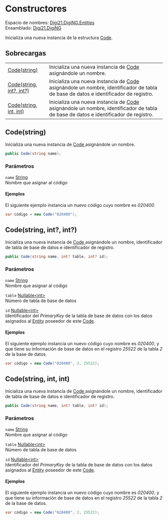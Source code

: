 # Constructores

Espacio de nombres: [Digi21.DigiNG.Entities](../)  
Ensamblado: [Digi21.DigiNG](../../)

Inicializa una nueva instancia de la estructura [Code](./).

## Sobrecargas

|  |  |
| :--- | :--- |
| [Code\(string\)](constructores.md#code-string) | Inicializa una nueva instancia de [Code ](./)asignándole un nombre. |
| [Code\(string, int?, int?\)](constructores.md#code-string-int-int) | Inicializa una nueva instancia de [Code ](./)asignándole un nombre, identificador de tabla de base de datos e identificador de registro. |
| [Code\(string, int, int\)](constructores.md#code-string-int-int-1) | Inicializa una nueva instancia de [Code ](./)asignándole un nombre, identificador de tabla de base de datos e identificador de registro. |

## Code\(string\)

Inicializa una nueva instancia de [Code ](./)asignándole un nombre.

```csharp
public Code(string name);
```

### Parámetros

`name` [String](https://docs.microsoft.com/en-us/dotnet/api/system.string?view=net-5.0)  
Nombre que asignar al código

#### Ejemplos

El siguiente ejemplo instancia un nuevo código cuyo nombre es _020400_.

```csharp
var código = new Code("020400");
```

## Code\(string, int?, int?\)

Inicializa una nueva instancia de [Code ](./)asignándole un nombre, identificador de tabla de base de datos e identificador de registro.

```csharp
public Code(string name, int? table, int? id);
```

### Parámetros

`name` [String](https://docs.microsoft.com/en-us/dotnet/api/system.string?view=net-5.0)  
Nombre que asignar al código

`table` [Nullable&lt;int&gt;](https://docs.microsoft.com/en-us/dotnet/api/system.nullable-1?view=net-5.0)  
Número de tabla de base de datos

`id` [Nullable&lt;int&gt;](https://docs.microsoft.com/en-us/dotnet/api/system.nullable-1?view=net-5.0)  
Identificador del _PrimaryKey_ de la tabla de base de datos con los datos asignados al [Entity](../entity/) poseedor de este [Code](./).

#### Ejemplos

El siguiente ejemplo instancia un nuevo código cuyo nombre es _020400_, y que tiene su información de base de datos en el registro _25522_ de la tabla _2_ de la base de datos.

```csharp
var código = new Code("020400", 2, 25522);
```

## Code\(string, int, int\)

Inicializa una nueva instancia de [Code ](./)asignándole un nombre, identificador de tabla de base de datos e identificador de registro.

```csharp
public Code(string name, int? table, int? id);
```

### Parámetros

`name` [String](https://docs.microsoft.com/en-us/dotnet/api/system.string?view=net-5.0)  
Nombre que asignar al código

`table` [Nullable&lt;int&gt;](https://docs.microsoft.com/en-us/dotnet/api/system.nullable-1?view=net-5.0)  
Número de tabla de base de datos

`id` [Nullable&lt;int&gt;](https://docs.microsoft.com/en-us/dotnet/api/system.nullable-1?view=net-5.0)  
Identificador del _PrimaryKey_ de la tabla de base de datos con los datos asignados al [Entity](../entity/) poseedor de este [Code](./).

#### Ejemplos

El siguiente ejemplo instancia un nuevo código cuyo nombre es _020400_, y que tiene su información de base de datos en el registro _25522_ de la tabla _2_ de la base de datos.

```csharp
var código = new Code("020400", 2, 25522);
```

## 





